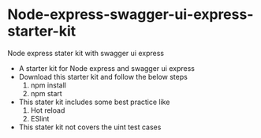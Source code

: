 # Node-express-swagger-ui-express-starter-kit
Node express stater kit with swagger ui express

- A starter kit for Node express and swagger ui express
- Download this starter kit and follow the below steps
    1) npm install
    2) npm start
- This stater kit includes some best practice like
    1) Hot reload
    2) ESlint
- This stater kit not covers the uint test cases
